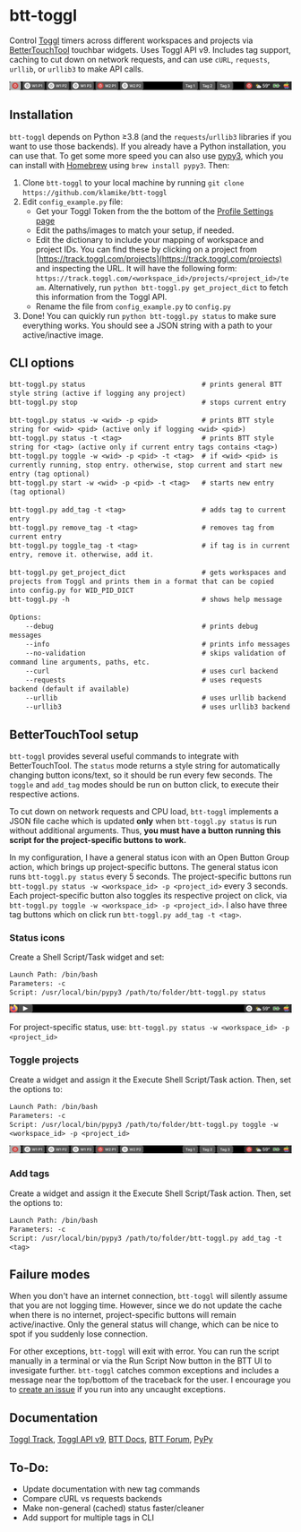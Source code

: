 # btt-toggl
Control [Toggl](https://track.toggl.com) timers across different workspaces and projects via [BetterTouchTool](https://folivora.ai/) touchbar widgets. Uses Toggl API v9. Includes tag support, caching to cut down on network requests, and can use `cURL`, `requests`, `urllib`, or `urllib3` to make API calls.

![multi](readme_img/multi.png)

## Installation

`btt-toggl` depends on Python ≥3.8 (and the `requests`/`urllib3` libraries if you want to use those backends). If you already have a Python installation, you can use that. To get some more speed you can also use [pypy3](https://www.pypy.org/features.html), which you can install with [Homebrew](https://brew.sh/) using `brew install pypy3`. Then:

1. Clone `btt-toggl` to your local machine by running `git clone https://github.com/klamike/btt-toggl`
2. Edit `config_example.py` file:
    - Get your Toggl Token from the the bottom of the [Profile Settings page](https://track.toggl.com/profile)
    - Edit the paths/images to match your setup, if needed.
    - Edit the dictionary to include your mapping of workspace and project IDs. You can find these by clicking on a project from [https://track.toggl.com/projects](https://track.toggl.com/projects) and inspecting the URL. It will have the following form: `https://track.toggl.com/<workspace_id>/projects/<project_id>/team`. Alternatively, run `python btt-toggl.py get_project_dict` to fetch this information from the Toggl API.
    - Rename the file from `config_example.py` to `config.py`
3. Done! You can quickly run `python btt-toggl.py status` to make sure everything works. You should see a JSON string with a path to your active/inactive image.

## CLI options

    btt-toggl.py status                             # prints general BTT style string (active if logging any project)
    btt-toggl.py stop                               # stops current entry

    btt-toggl.py status -w <wid> -p <pid>           # prints BTT style string for <wid> <pid> (active only if logging <wid> <pid>)
    btt-toggl.py status -t <tag>                    # prints BTT style string for <tag> (active only if current entry tags contains <tag>)
    btt-toggl.py toggle -w <wid> -p <pid> -t <tag>  # if <wid> <pid> is currently running, stop entry. otherwise, stop current and start new entry (tag optional)
    btt-toggl.py start -w <wid> -p <pid> -t <tag>   # starts new entry (tag optional)

    btt-toggl.py add_tag -t <tag>                   # adds tag to current entry
    btt-toggl.py remove_tag -t <tag>                # removes tag from current entry
    btt-toggl.py toggle_tag -t <tag>                # if tag is in current entry, remove it. otherwise, add it.

    btt-toggl.py get_project_dict                   # gets workspaces and projects from Toggl and prints them in a format that can be copied into config.py for WID_PID_DICT
    btt-toggl.py -h                                 # shows help message

    Options:
        --debug                                     # prints debug messages
        --info                                      # prints info messages
        --no-validation                             # skips validation of command line arguments, paths, etc.
        --curl                                      # uses curl backend
        --requests                                  # uses requests backend (default if available)
        --urllib                                    # uses urllib backend
        --urllib3                                   # uses urllib3 backend

## BetterTouchTool setup

`btt-toggl` provides several useful commands to integrate with BetterTouchTool. The `status` mode returns a style string for automatically changing button icons/text, so it should be run every few seconds. The `toggle` and `add_tag` modes should be run on button click, to execute their respective actions.

To cut down on network requests and CPU load, `btt-toggl` implements a JSON file cache which is updated **only** when `btt-toggl.py status` is run without additional arguments. Thus, **you must have a button running this script for the project-specific buttons to work.**

In my configuration, I have a general status icon with an Open Button Group action, which brings up project-specific buttons. The general status icon runs `btt-toggl.py status` every 5 seconds. The project-specific buttons run `btt-toggl.py status -w <workspace_id> -p <project_id>` every 3 seconds. Each project-specific button also toggles its respective project on click, via `btt-toggl.py toggle -w <workspace_id> -p <project_id>`. I also have three tag buttons which on click run `btt-toggl.py add_tag -t <tag>`.

### Status icons

Create a Shell Script/Task widget and set:

    Launch Path: /bin/bash
    Parameters: -c
    Script: /usr/local/bin/pypy3 /path/to/folder/btt-toggl.py status

![off](readme_img/off.png)

For project-specific status, use: `btt-toggl.py status -w <workspace_id> -p <project_id>`

### Toggle projects

Create a widget and assign it the Execute Shell Script/Task action. Then, set the options to:

    Launch Path: /bin/bash
    Parameters: -c
    Script: /usr/local/bin/pypy3 /path/to/folder/btt-toggl.py toggle -w <workspace_id> -p <project_id>

![multi](readme_img/multi.png)

### Add tags

Create a widget and assign it the Execute Shell Script/Task action. Then, set the options to:

    Launch Path: /bin/bash
    Parameters: -c
    Script: /usr/local/bin/pypy3 /path/to/folder/btt-toggl.py add_tag -t <tag>

## Failure modes

When you don't have an internet connection, `btt-toggl` will silently assume that you are not logging time. However, since we do not update the cache when there is no internet, project-specific buttons will remain active/inactive. Only the general status will change, which can be nice to spot if you suddenly lose connection.

For other exceptions, `btt-toggl` will exit with error. You can run the script manually in a terminal or via the Run Script Now button in the BTT UI to invesigate further. `btt-toggl` catches common exceptions and includes a message near the top/bottom of the traceback for the user. I encourage you to [create an issue](https://github.com/klamike/btt-toggl/issues) if you run into any uncaught exceptions.

## Documentation

[Toggl Track](https://track.toggl.com),
[Toggl API v9](https://developers.track.toggl.com/docs/), [BTT Docs](https://docs.folivora.ai/), [BTT Forum](https://community.folivora.ai/), [PyPy](https://www.pypy.org/features.html)

## To-Do:

- Update documentation with new tag commands
- Compare cURL vs requests backends
- Make non-general (cached) status faster/cleaner
- Add support for multiple tags in CLI

